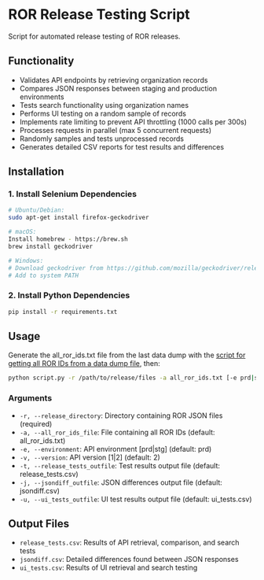 # ROR Release Testing Script

Script for automated release testing of ROR releases.

## Functionality
- Validates API endpoints by retrieving organization records
- Compares JSON responses between staging and production environments
- Tests search functionality using organization names
- Performs UI testing on a random sample of records
- Implements rate limiting to prevent API throttling (1000 calls per 300s)
- Processes requests in parallel (max 5 concurrent requests)
- Randomly samples and tests unprocessed records
- Generates detailed CSV reports for test results and differences

## Installation

### 1. Install Selenium Dependencies
```bash
# Ubuntu/Debian:
sudo apt-get install firefox-geckodriver

# macOS:
Install homebrew - https://brew.sh
brew install geckodriver

# Windows:
# Download geckodriver from https://github.com/mozilla/geckodriver/releases
# Add to system PATH
```

### 2. Install Python Dependencies
```bash
pip install -r requirements.txt
```

## Usage

Generate the all_ror_ids.txt file from the last data dump with the [script for getting all ROR IDs from a data dump file](https://github.com/ror-community/curation_ops/tree/main/utilities/get_all_ror_ids/get_all_ror_ids_from_data_dump), then:

```bash
python script.py -r /path/to/release/files -a all_ror_ids.txt [-e prd|stg] [-v 1|2]
```

### Arguments
- `-r, --release_directory`: Directory containing ROR JSON files (required)
- `-a, --all_ror_ids_file`: File containing all ROR IDs (default: all_ror_ids.txt)
- `-e, --environment`: API environment [prd|stg] (default: prd)
- `-v, --version`: API version [1|2] (default: 2)
- `-t, --release_tests_outfile`: Test results output file (default: release_tests.csv)
- `-j, --jsondiff_outfile`: JSON differences output file (default: jsondiff.csv)
- `-u, --ui_tests_outfile`: UI test results output file (default: ui_tests.csv)

## Output Files
- `release_tests.csv`: Results of API retrieval, comparison, and search tests
- `jsondiff.csv`: Detailed differences found between JSON responses
- `ui_tests.csv`: Results of UI retrieval and search testing